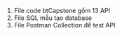 1. File code btCapstone gồm 13 API
2. File SQL mẫu tạo database
3. File Postman Collection để test API
